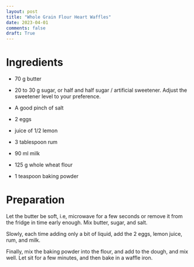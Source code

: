```yaml
---
layout: post
title: "Whole Grain Flour Heart Waffles"
date: 2023-04-01
comments: false
draft: True
---
```



Ingredients
===

 * 70 g butter
 * 20 to 30 g sugar, or half and half sugar / artificial sweetener. Adjust the sweetener level to your preference. 
 * A good pinch of salt

 * 2 eggs
 * juice of 1/2 lemon
 * 3 tablespoon rum
 * 90 ml milk
 
 * 125 g whole wheat flour
 * 1 teaspoon baking powder

 Preparation
 ===
 Let the butter be soft, i.e, microwave for a few seconds or remove it from the fridge in time early enough. Mix butter, sugar, and salt.

 Slowly, each time adding only a bit of liquid, add the 2 eggs, lemon juice, rum, and milk. 

 Finally, mix the baking powder into the flour, and add to the dough, and mix well. Let sit for a few minutes, and then bake in a waffle iron. 

